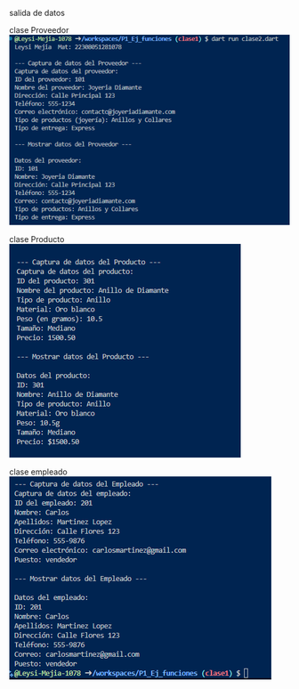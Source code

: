 salida de datos

clase Proveedor
![alt text](image-11.png)

clase Producto
![alt text](image-12.png)

clase empleado
![alt text](image-13.png)